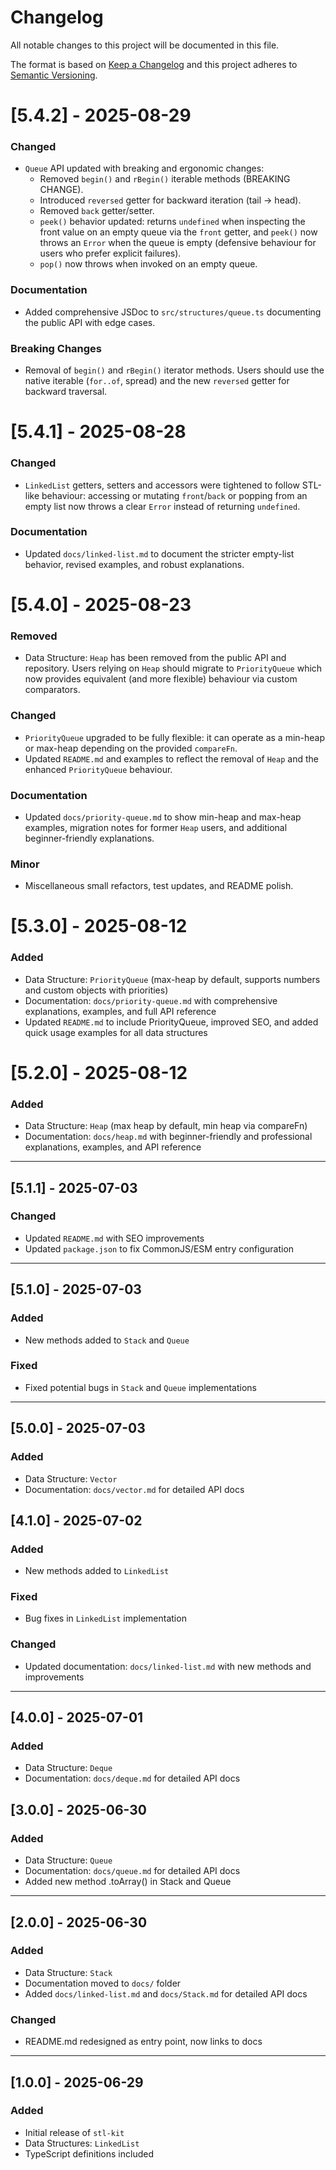 # Changelog

All notable changes to this project will be documented in this file.

The format is based on [Keep a Changelog](https://keepachangelog.com/en/1.0.0/)
and this project adheres to [Semantic Versioning](https://semver.org/).

# [5.4.2] - 2025-08-29

### Changed

- `Queue` API updated with breaking and ergonomic changes:
  - Removed `begin()` and `rBegin()` iterable methods (BREAKING CHANGE).
  - Introduced `reversed` getter for backward iteration (tail -> head).
  - Removed `back` getter/setter.
  - `peek()` behavior updated: returns `undefined` when inspecting the
    front value on an empty queue via the `front` getter, and `peek()` now
    throws an `Error` when the queue is empty (defensive behaviour for
    users who prefer explicit failures).
  - `pop()` now throws when invoked on an empty queue.

### Documentation

- Added comprehensive JSDoc to `src/structures/queue.ts` documenting the
  public API with edge cases.

### Breaking Changes

- Removal of `begin()` and `rBegin()` iterator methods. Users should use
  the native iterable (`for..of`, spread) and the new `reversed` getter
  for backward traversal.

# [5.4.1] - 2025-08-28

### Changed

- `LinkedList` getters, setters and accessors were tightened to follow
  STL-like behaviour: accessing or mutating `front`/`back` or popping from
  an empty list now throws a clear `Error` instead of returning `undefined`.

### Documentation

- Updated `docs/linked-list.md` to document the stricter empty-list
  behavior, revised examples, and robust explanations.

# [5.4.0] - 2025-08-23

### Removed

- Data Structure: `Heap` has been removed from the public API and repository.
  Users relying on `Heap` should migrate to `PriorityQueue` which now
  provides equivalent (and more flexible) behaviour via custom comparators.

### Changed

- `PriorityQueue` upgraded to be fully flexible: it can operate as a min-heap
  or max-heap depending on the provided `compareFn`.
- Updated `README.md` and examples to reflect the removal of `Heap` and the
  enhanced `PriorityQueue` behaviour.

### Documentation

- Updated `docs/priority-queue.md` to show min-heap and max-heap examples,
  migration notes for former `Heap` users, and additional beginner-friendly
  explanations.

### Minor

- Miscellaneous small refactors, test updates, and README polish.

# [5.3.0] - 2025-08-12

### Added

- Data Structure: `PriorityQueue` (max-heap by default, supports numbers and custom objects with priorities)
- Documentation: `docs/priority-queue.md` with comprehensive explanations, examples, and full API reference
- Updated `README.md` to include PriorityQueue, improved SEO, and added quick usage examples for all data structures

# [5.2.0] - 2025-08-12

### Added

- Data Structure: `Heap` (max heap by default, min heap via compareFn)
- Documentation: `docs/heap.md` with beginner-friendly and professional explanations, examples, and API reference

---

## [5.1.1] - 2025-07-03

### Changed

- Updated `README.md` with SEO improvements
- Updated `package.json` to fix CommonJS/ESM entry configuration

---

## [5.1.0] - 2025-07-03

### Added

- New methods added to `Stack` and `Queue`

### Fixed

- Fixed potential bugs in `Stack` and `Queue` implementations

---

## [5.0.0] - 2025-07-03

### Added

- Data Structure: `Vector`
- Documentation: `docs/vector.md` for detailed API docs

## [4.1.0] - 2025-07-02

### Added

- New methods added to `LinkedList`

### Fixed

- Bug fixes in `LinkedList` implementation

### Changed

- Updated documentation: `docs/linked-list.md` with new methods and improvements

---

## [4.0.0] - 2025-07-01

### Added

- Data Structure: `Deque`
- Documentation: `docs/deque.md` for detailed API docs

## [3.0.0] - 2025-06-30

### Added

- Data Structure: `Queue`
- Documentation: `docs/queue.md` for detailed API docs
- Added new method .toArray() in Stack and Queue

---

## [2.0.0] - 2025-06-30

### Added

- Data Structure: `Stack`
- Documentation moved to `docs/` folder
- Added `docs/linked-list.md` and `docs/Stack.md` for detailed API docs

### Changed

- README.md redesigned as entry point, now links to docs

---

## [1.0.0] - 2025-06-29

### Added

- Initial release of `stl-kit`
- Data Structures: `LinkedList`
- TypeScript definitions included

